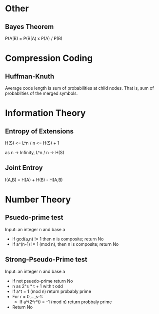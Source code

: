 # Other

## Bayes Theorem

P(A|B) = P(B|A) x P(A) / P(B)

# Compression Coding

## Huffman-Knuth

Average code length is sum of probabilities at child nodes.
That is, sum of probablities of the merged symbols.

# Information Theory

## Entropy of Extensions

H(S) <= L^n / n <= H(S) + 1

as n -> Infinity, L^n / n -> H(S)

## Joint Entroy

I(A,B) = H(A) + H(B) - H(A,B)

# Number Theory

## Psuedo-prime test

Input: an integer n and base a

- If gcd(a,n) != 1 then n is composite; return No
- If a^(n-1) != 1 (mod n), then n is composite; return No

## Strong-Pseudo-Prime test

Input: an integer n and base a

- If not psuedo-prime return No
- n as 2^s * t + 1 with t odd
- If a^t = 1 (mod n) return probably prime
- For r = 0,...,s-1:
  - If a^(2^r\*t) = -1 (mod n) return probbaly prime
- Return No
